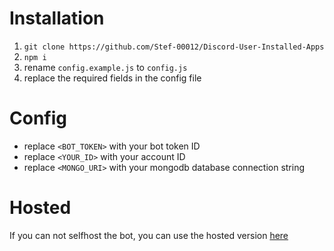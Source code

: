 # Installation

1. `git clone https://github.com/Stef-00012/Discord-User-Installed-Apps`
2. `npm i`
3. rename `config.example.js` to `config.js`
4. replace the required fields in the config file

# Config
- replace `<BOT_TOKEN>` with your bot token ID
- replace `<YOUR_ID>` with your account ID
- replace `<MONGO_URI>` with your mongodb database connection string

# Hosted

If you can not selfhost the bot, you can use the hosted version [here](https://discord.com/oauth2/authorize?client_id=1219574606294417499)